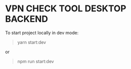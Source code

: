 # VPN CHECK TOOL DESKTOP BACKEND

To start project locally in dev mode:

> yarn start:dev

or 

> npm run start:dev